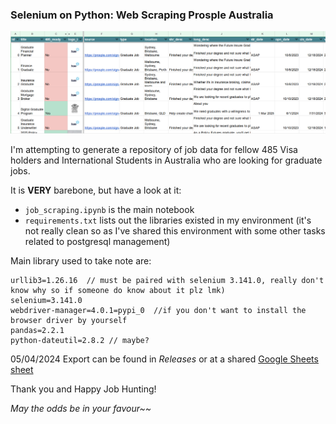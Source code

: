 ### Selenium on Python: Web Scraping Prosple Australia

![[Scraping Output Preview]](scraping-output-preview.png)

I'm attempting to generate a repository of job data for fellow 485 Visa holders and International Students in Australia who are looking for graduate jobs.

It is **VERY** barebone, but have a look at it:

- `job_scraping.ipynb` is the main notebook
- `requirements.txt` lists out the libraries existed in my environment (it's not really clean so as I've shared this environment with some other tasks related to postgresql management)

Main library used to take note are:
```
urllib3=1.26.16  // must be paired with selenium 3.141.0, really don't know why so if someone do know about it plz lmk)
selenium=3.141.0
webdriver-manager=4.0.1=pypi_0  //if you don't want to install the browser driver by yourself
pandas=2.2.1
python-dateutil=2.8.2 // maybe?
```

05/04/2024 Export can be found in *Releases* or at a shared [Google Sheets sheet](https://docs.google.com/spreadsheets/d/1H0tS18Z9MoDLWJrzFrewn-RRKWKG-AqXB3DNz0uu2xg/edit?usp=sharing)

Thank you and Happy Job Hunting!

*May the odds be in your favour~~*
